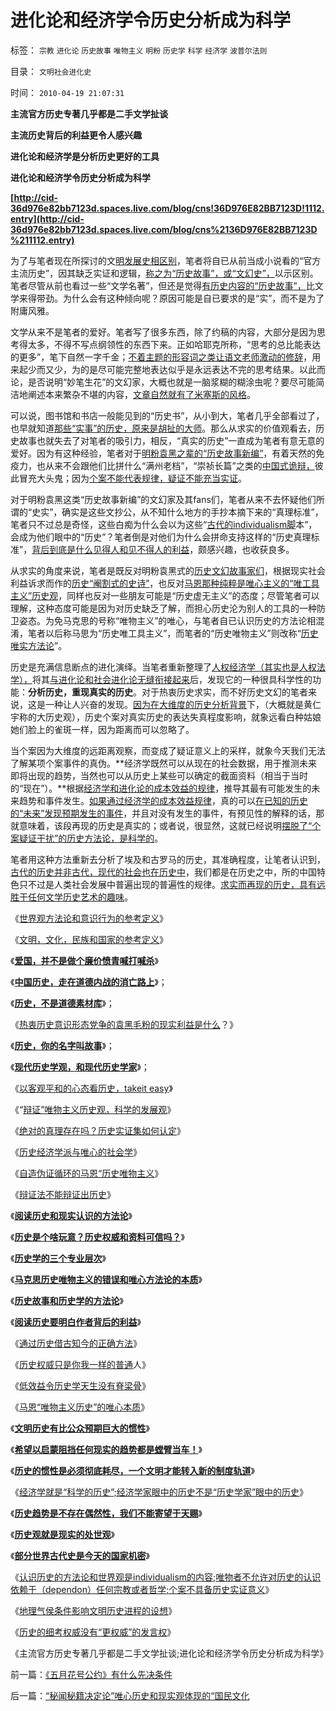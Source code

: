 # 进化论和经济学令历史分析成为科学

标签： `宗教` `进化论` `历史故事` `唯物主义` `明粉` `历史学` `科学` `经济学` `波普尔法则` 

目录： `文明社会进化史`

时间： `2010-04-19 21:07:31`

**主流官方历史专著几乎都是二手文学扯谈**

**主流历史背后的利益更令人感兴趣**

**进化论和经济学是分析历史更好的工具**

**进化论和经济学令历史分析成为科学**

**[http://cid-36d976e82bb7123d.spaces.live.com/blog/cns!36D976E82BB7123D!1112.entry](http://cid-36d976e82bb7123d.spaces.live.com/blog/cns%2136D976E82BB7123D%211112.entry)**

为了与笔者现在所探讨的文[明发展史相区别](http://blog.sina.com.cn/s/articlelist_1432593997_13_1.html)，笔者将自已从前当成小说看的“官方主流历史”，因其缺乏实证和逻辑，[称之为“历史故事”，或“文幻史”，](../../../2008/10/25/历史，你的名字叫故事.md)以示区别。笔者尽管从前也看过一些“文学名著”，但还是觉得[有历史内容的“历史故事”，](../../../2010/2/5/历史故事和历史学的方法论.md)比文学来得带劲。为什么会有这种倾向呢？原因可能是自已要求的是“实”，而不是为了附庸风雅。

文学从来不是笔者的爱好。笔者写了很多东西，除了约稿的内容，大部分是因为思考得太多，不得不写点纲领性的东西下来。正如哈耶克所称，“思考的总比能表达的更多”，笔下自然一字千金；[不着主题的形容词之类让语文老师激动的修辞](http://blog.sina.com.cn/s/blog_5563a64d0100ccx7.html)，用来起少而又少，为的是尽可能完整地表达似乎是永远表达不完的思考结果。以此而论，是否说明“妙笔生花”的文幻家，大概也就是一脑浆糊的糊涂虫呢？要尽可能简洁地阐述本来繁杂不堪的内容，[文章自然就有了米塞斯的风格](../../../2010/3/7/米塞斯是科学陈述不杂繁冗的文学典范.md)。

可以说，图书馆和书店一般能见到的“历史书”，从小到大，笔者几乎全部看过了，也早就知道[那些“实事”的历史，原来是胡扯的大师](../../../2010/2/4/历史是个啥玩意？历史权威和资料可信吗？.md)。那么从求实的价值观看去，历史故事也就失去了对笔者的吸引力，相反，“真实的历史”一直成为笔者有意无意的爱好。因为有这种经验，笔者对于[明粉袁黑之辈的“历史故事新编”](../../../2009/7/9/热衷历史意识形态党争的现实利益是什么？.md)，有着天然的免疫力，也从来不会跟他们比拼什么“满州老档”，“崇祯长篇”之类的[中国式诡辩，](../../../2008/8/31/“大学无书”，远离中国式诡辩！.md)彼此冒充大头鬼；因为[个案不能代表规律，疑证不能充当实证](../../../2010/3/16/个案不具备历史实证意义.md)。

对于明粉袁黑这类“历史故事新编”的文幻家及其fans们，笔者从来不去怀疑他们所谓的“史实”，确实是这些文抄公，从不知什么地方的手抄本摘下来的“真理标准”，笔者只不过总是奇怪，这些白痴为什么会以为这些“[古代的individualism脚](../../../2009/7/4/绝对的真理存在吗？历史实证集如何认定.md)本”，会成为他们眼中的“历史”？笔者倒是对他们为什么会拼命支持这样的“历史真理标准”，[背后到底是什么见得人和见不得人的利益](../../../2010/2/5/阅读历史要明白作者背后的利益.md)，颇感兴趣，也收获良多。

从求实的角度来说，笔者是既反对明粉袁黑式的[历史文幻故事家们](../../../2010/2/9/中外历史权威只是你我一样的普通人.md)，根据现实社会利益诉求而作的[历史“阉割式的史诗”](../../../2009/8/22/刀笔吏之史诗与史实.md)，也反对[马恩那种纯粹是唯心主义的“唯工具主义”历史观](../../../2010/2/4/历史唯物主义的错误和唯心本质.md)，同样也反对一些朋友可能是“历史虚无主义”的态度；尽管笔者可以理解，这种态度可能是因为对历史缺乏了解，而担心历史沦为别人的工具的一种防卫姿态。为免马克思的号称“唯物主义”的唯心，与笔者自已认识历史的方法论相混淆，笔者以后称马思为“历史唯工具主义”，而笔者的“历史唯物主义”则改称“[历史唯实方法论](../../../2010/2/5/历史故事和历史学的方法论.md)”。

历史是充满信息断点的进化演绎。当笔者重新整理了[人权经济学（其实也是人权法学），](http://blog.sina.com.cn/s/articlelist_1432593997_6_1.html)将其[与进化论和社会进化论无缝衔接起来](../../../2010/3/10/进化论无缝衔接个人与社群的行为.md)后，发现它的一种很具科学性的功能：**分析历史，重现真实的历史**。对于热衷历史求实，而不好历史文幻的笔者来说，这是一种让人兴奋的发现。[因为在大维度的历史分析背景](../../../2010/3/14/经济学就是“科学的历史”.md)下，（大概就是黄仁宇称的大历史观），历史个案对真实历史的表达失真程度影响，就象远看白种姑娘她们脸上的雀斑一样，因为距离而可以忽略了。

当个案因为大维度的远距离观察，而变成了疑证意义上的采样，就象今天我们无法了解某项个案事件的真伪。**经济学既然可以从现在的社会数据，用于推测未来即将出现的趋势，当然也可以从历史上某些可以确定的截面资料（相当于当时的“现在”）。**根据[经济学和进化论的成本效益的规律](../../../2010/1/15/进化论本质规律就是成本效益定律.md)，推导其最有可能发生的未来趋势和事件发生。[如果通过经济学的成本效益规律](../../../2009/12/7/经济学中的科学和最朴素的成本效益定律.md)，真的可以[在已知的历史的“未来”发现预期发生的事件](../../../2009/6/18/科学不是理论！科学三要素包含波普尔证伪原则.md)，并且对没有发生的事件，有预见性的解释的话，那就意味着，该段再现的历史是真实的；或者说，很显然，这就已经说明[摆脱了“个案疑证干扰”的历史方法论，是科学的](../../../2010/2/4/阅读历史和现实认识的方法论.md)。

笔者用这种方法重新去分析了埃及和古罗马的历史，其准确程度，让笔者认识到，[古代的历史并非古代，现代的社会也在历史中](../../../2010/3/16/历史观就是现实的处世观.md)，我们都是在历史之中，所的中国特色只不过是人类社会发展中普遍出现的普遍性的规律。[求实而再现的历史，具有远胜于任何文学历史艺术的趣味](%E4%BB%8E%E5%8E%86%E5%8F%B2%E4%B8%AD%E6%98%AF)。

《[世界观方法论和意识行为的参考定义](../../../2010/2/11/世界观方法论和意识行为的参考定义.md)》

《[文明，文化，民族和国家的参考定义](../../../2010/2/11/定义：文明，文化，民族和国家.md)》

《[**爱国，并不是做个廉价愤青喊打喊杀**](../../../2008/11/10/爱国，并不是做个廉价愤青喊打喊杀.md)》

《[**中国历史，走在道德内战的消亡路上**](../../../2008/10/25/明末历史在儒教道德口水仗中模糊.md)》；

《[**历史，不是道德素材库**](../../../2008/10/25/袁崇焕的是是非非：历史，不是道德素材库.md)》；

《[热衷历史意识形态党争的袁黑毛粉的现实利益是什么](../../../2009/7/9/热衷历史意识形态党争的现实利益是什么？.md)？》

《[**历史，你的名字叫故事**](../../../2008/10/25/历史，你的名字叫故事.md)》；

《[**现代历史学观，和现代历史学家**](../../../2008/11/2/现代历史学观，和现代历史学家.md)》；

《[以客观平和的心态看历史，takeit easy](../../../2008/12/9/以客观平和的心态看历史，takeiteasy.md)》

《“[辩证”唯物主义历史观，科学的发展观](http://blog.sina.com.cn/s/blog_5563a64d0100d0v2.html)》

《[绝对的真理存在吗？历史实证集如何认定](../../../2009/7/4/绝对的真理存在吗？历史实证集如何认定.md)》

《[历史经济学派与唯心的社会学](../../../2009/12/29/历史经济学派与唯心的社会学.md)》

《[自造伪证循环的马恩“历史唯物主义](../../../2009/12/30/自造伪证循环的马恩“历史唯物主义”.md)》

《[辩证法不能辩证出历史](../../../2010/2/2/辩证法不能辩证出历史.md)》

《[**阅读历史和现实认识的方法论**](../../../2010/2/4/阅读历史和现实认识的方法论.md)》

《[**历史是个啥玩意？历史权威和资料可信吗？**](../../../2010/2/4/历史是个啥玩意？历史权威和资料可信吗？.md)》

《[**历史学的三个专业层次**](../../../2010/2/4/历史学的三个专业层次.md)》

《[**马克思历史唯物主义的错误和唯心方法论的本质**](../../../2010/2/4/历史唯物主义的错误和唯心本质.md)》

《[**历史故事和历史学的方法论**](../../../2010/2/5/历史故事和历史学的方法论.md)》

《[**阅读历史要明白作者背后的利益**](../../../2010/2/5/阅读历史要明白作者背后的利益.md)》

《[通过历史借古知今的正确方法](../../../2010/2/5/通过历史借古知今的正确方法.md)》

《[历史权威只是你我一样的普通](../../../2010/2/9/中外历史权威只是你我一样的普通人.md)人》

《[低效益令历史学天生没有脊梁骨](../../../2010/2/9/低效益令历史学天生没有脊梁骨.md)》

《[马恩“唯物主义历史”的唯心本质](../../../2010/3/9/没有利益就没有科学.md)》

《[**文明历史有比公众预期巨大的惯性**](../../../2010/3/11/文明历史有比公众预期巨大的惯性.md)》

《[**希望以启蒙阻挡任何现实的趋势都是螳臂当车！**](../../../2010/3/11/希望以启蒙阻挡任何现实的趋势都是螳臂当车！.md)》

《[**历史的惯性是必须彻底耗尽，一个文明才能转入新的制度轨道**](../../../2010/3/13/历史惯性耗尽文明才能“升级”.md)》

《[经济学就是“科学的历史”;经济学家眼中的历史不是“历史学家”眼中的历史](../../../2010/3/14/经济学就是“科学的历史”.md)》

《[**历史趋势是不存在偶然性，我们不能寄望于天赐**](../../../2010/3/16/历史趋势是不存在偶然性.md)》

《[**历史观就是现实的处世观**](../../../2010/3/16/历史观就是现实的处世观.md)》

《[**部分世界古代史是今天的国家机密**](../../../2010/3/16/部分世界古代史是今天的国家机密.md)》

《[认识历史的方法论和世界观是individualism的内容;唯物者不允许对历史的认识依赖于（dependon）任何宗教或者哲学;个案不具备历史实证意义](../../../2010/3/16/个案不具备历史实证意义.md)》

《[地理气侯条件影响文明历史进程的设想](../../../2010/3/24/地理气侯条件影响文明历史进程的设想.md)》

《[历史的细考权威没有“更权威”的发言权](../../../2010/4/13/历史的细考权威没有“更权威”的发言权.md)》

《主流官方历史专著几乎都是二手文学扯谈;进化论和经济学令历史分析成为科学》



前一篇：[《五月花号公约》有什么先决条件](../../../2010/4/19/《五月花号公约》有什么先决条件.md)

后一篇：[“秘闻秘籍决定论”唯心历史和现实观体现的“国民文化](../../../2010/4/19/“秘闻秘籍决定论”唯心历史和现实观体现的“国民文化.md)